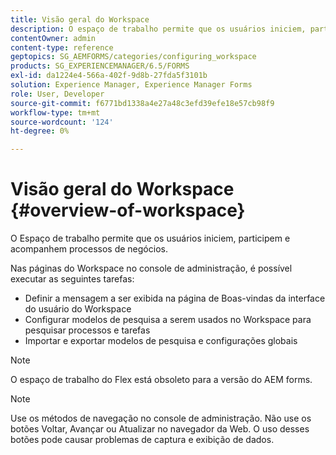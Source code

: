 ```yaml
---
title: Visão geral do Workspace
description: O espaço de trabalho permite que os usuários iniciem, participem e acompanhem processos de negócios. Saiba mais sobre o espaço de trabalho.
contentOwner: admin
content-type: reference
geptopics: SG_AEMFORMS/categories/configuring_workspace
products: SG_EXPERIENCEMANAGER/6.5/FORMS
exl-id: da1224e4-566a-402f-9d8b-27fda5f3101b
solution: Experience Manager, Experience Manager Forms
role: User, Developer
source-git-commit: f6771bd1338a4e27a48c3efd39efe18e57cb98f9
workflow-type: tm+mt
source-wordcount: '124'
ht-degree: 0%

---
```


# Visão geral do Workspace {#overview-of-workspace}

O Espaço de trabalho permite que os usuários iniciem, participem e acompanhem processos de negócios.

Nas páginas do Workspace no console de administração, é possível executar as seguintes tarefas:

* Definir a mensagem a ser exibida na página de Boas-vindas da interface do usuário do Workspace
* Configurar modelos de pesquisa a serem usados no Workspace para pesquisar processos e tarefas
* Importar e exportar modelos de pesquisa e configurações globais

>[!NOTE]
>
>O espaço de trabalho do Flex está obsoleto para a versão do AEM forms.

>[!NOTE]
>
>Use os métodos de navegação no console de administração. Não use os botões Voltar, Avançar ou Atualizar no navegador da Web. O uso desses botões pode causar problemas de captura e exibição de dados.
